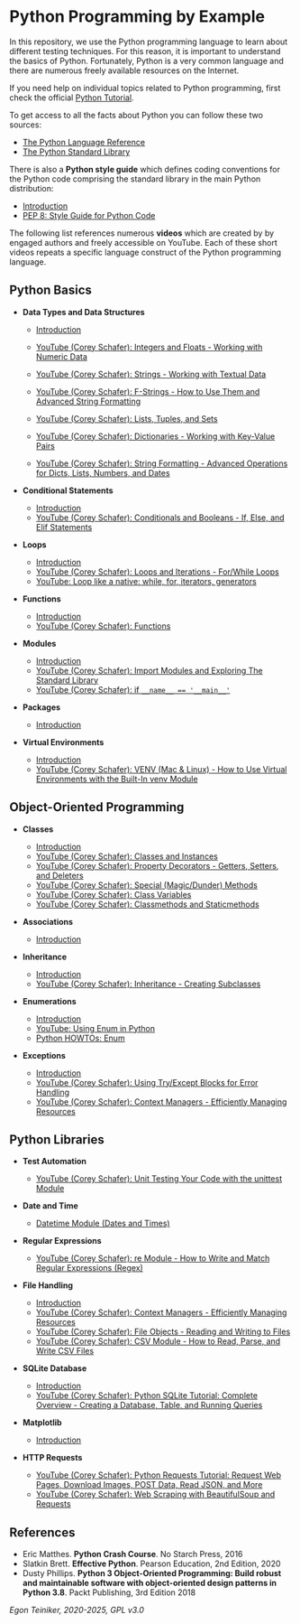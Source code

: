 # Python Programming by Example

In this repository, we use the Python programming language to learn about different testing techniques.
For this reason, it is important to understand the basics of Python.
Fortunately, Python is a very common language and there are numerous freely available resources on the Internet.

If you need help on individual topics related to Python programming, first check the official
[Python Tutorial](https://docs.python.org/3/tutorial/index.html).

To get access to all the facts about Python you can follow these two sources:
* [The Python Language Reference](https://docs.python.org/3/reference/index.html)
* [The Python Standard Library](https://docs.python.org/3/library/index.html)

There is also a **Python style guide** which defines coding conventions for the Python code comprising the standard library
in the main Python distribution:
* [Introduction](coding-style-guide/README.md)
* [PEP 8: Style Guide for Python Code](https://www.python.org/dev/peps/pep-0008/)

The following list references numerous **videos** which are created by by engaged authors and freely accessible on YouTube.
Each of these short videos repeats a specific language construct of the Python programming language.

## Python Basics

  * **Data Types and Data Structures**
    * [Introduction](basics/types/)
    * [YouTube (Corey Schafer): Integers and Floats - Working with Numeric Data](https://youtu.be/khKv-8q7YmY)
    * [YouTube (Corey Schafer): Strings - Working with Textual Data](https://youtu.be/k9TUPpGqYTo)
    * [YouTube (Corey Schafer): F-Strings - How to Use Them and Advanced String Formatting](https://youtu.be/nghuHvKLhJA)

    * [YouTube (Corey Schafer): Lists, Tuples, and Sets](https://youtu.be/W8KRzm-HUcc)
    * [YouTube (Corey Schafer): Dictionaries - Working with Key-Value Pairs](https://youtu.be/daefaLgNkw0)
    * [YouTube (Corey Schafer): String Formatting - Advanced Operations for Dicts, Lists, Numbers, and Dates](https://youtu.be/vTX3IwquFkc)

  * **Conditional Statements**
    * [Introduction](basics/conditionals/)
    * [YouTube (Corey Schafer): Conditionals and Booleans - If, Else, and Elif Statements](https://youtu.be/DZwmZ8Usvnk)

  * **Loops**
    * [Introduction](basics/loops/)
    * [YouTube (Corey Schafer): Loops and Iterations - For/While Loops](https://youtu.be/6iF8Xb7Z3wQ)
    * [YouTube: Loop like a native: while, for, iterators, generators](https://youtu.be/EnSu9hHGq5o)

  * **Functions**
    * [Introduction](basics/functions)
    * [YouTube (Corey Schafer): Functions](https://youtu.be/9Os0o3wzS_I)

  * **Modules**
    * [Introduction](basics/modules/)
    * [YouTube (Corey Schafer): Import Modules and Exploring The Standard Library](https://youtu.be/CqvZ3vGoGs0)
    * [YouTube (Corey Schafer): if `__name__ == '__main__'`](https://youtu.be/sugvnHA7ElY)

  * **Packages** 
    * [Introduction](basics/packages/)
    
  * **Virtual Environments**
    * [Introduction](basics/virtual-environments/README.md)
    * [YouTube (Corey Schafer): VENV (Mac & Linux) - How to Use Virtual Environments with the Built-In venv Module](https://youtu.be/Kg1Yvry_Ydk?si=GDD5uxD9AyOJynIc)


  ## Object-Oriented Programming
  
  * **Classes**
    * [Introduction](oop/)
    * [YouTube (Corey Schafer): Classes and Instances](https://youtu.be/ZDa-Z5JzLYM)
    * [YouTube (Corey Schafer): Property Decorators - Getters, Setters, and Deleters](https://youtu.be/jCzT9XFZ5bw)
    * [YouTube (Corey Schafer): Special (Magic/Dunder) Methods](https://youtu.be/3ohzBxoFHAY)
    * [YouTube (Corey Schafer): Class Variables](https://youtu.be/BJ-VvGyQxho)
    * [YouTube (Corey Schafer): Classmethods and Staticmethods](https://youtu.be/rq8cL2XMM5M)
    
  * **Associations**
    * [Introduction](oop/associations/)

  * **Inheritance**
    * [Introduction](oop/inheritance/)
    * [YouTube (Corey Schafer): Inheritance - Creating Subclasses](https://youtu.be/RSl87lqOXDE)

  * **Enumerations**
    * [Introduction](oop/enumerations/)
    * [YouTube: Using Enum in Python](https://youtu.be/gPPDXgCMZ0k)
    * [Python HOWTOs: Enum](https://docs.python.org/3.11/howto/enum.html)

  * **Exceptions**
    * [Introduction](oop/exceptions/)
    * [YouTube (Corey Schafer): Using Try/Except Blocks for Error Handling](https://youtu.be/NIWwJbo-9_8)
    * [YouTube (Corey Schafer): Context Managers - Efficiently Managing Resources](https://youtu.be/-aKFBoZpiqA)


## Python Libraries

  * **Test Automation**
    * [YouTube (Corey Schafer): Unit Testing Your Code with the unittest Module](https://youtu.be/6tNS--WetLI)

  * **Date and Time**
     * [Datetime Module (Dates and Times)](https://youtu.be/RjMbCUpvIgw)

  * **Regular Expressions**
    * [YouTube (Corey Schafer): re Module - How to Write and Match Regular Expressions (Regex)](https://youtu.be/K8L6KVGG-7o)

  * **File Handling**
     * [Introduction](libraries/files/)
     * [YouTube (Corey Schafer): Context Managers - Efficiently Managing Resources](https://youtu.be/-aKFBoZpiqA)
     * [YouTube (Corey Schafer): File Objects - Reading and Writing to Files](https://youtu.be/Uh2ebFW8OYM)
     * [YouTube (Corey Schafer): CSV Module - How to Read, Parse, and Write CSV Files](https://youtu.be/q5uM4VKywbA)

  * **SQLite Database**
    * [Introduction](libraries/sqlite/)
    * [YouTube (Corey Schafer): Python SQLite Tutorial: Complete Overview - Creating a Database, Table, and Running Queries](https://youtu.be/pd-0G0MigUA)

  * **Matplotlib**
    * [Introduction](libraries/matplotlib/)

  * **HTTP Requests**
    * [YouTube (Corey Schafer): Python Requests Tutorial: Request Web Pages, Download Images, POST Data, Read JSON, and More](https://youtu.be/tb8gHvYlCFs)
    * [YouTube (Corey Schafer): Web Scraping with BeautifulSoup and Requests](https://youtu.be/ng2o98k983k)


## References
* Eric Matthes. **Python Crash Course**. No Starch Press, 2016
* Slatkin Brett. **Effective Python**. Pearson Education, 2nd Edition, 2020
* Dusty Phillips. **Python 3 Object-Oriented Programming: Build robust and maintainable software with object-oriented design patterns in Python 3.8**. Packt Publishing, 3rd Edition 2018

*Egon Teiniker, 2020-2025, GPL v3.0*

